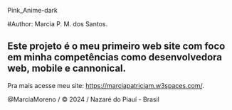 Pink_Anime-dark

#Author: Marcia P. M. dos Santos. 

## Este projeto é o meu primeiro web site com foco em minha competências como desenvolvedora web, mobile e cannonical. 

Pra mais acesse meu site: https://marciapatriciam.w3spaces.com/. 

@MarciaMoreno / ©️ 2024 / Nazaré do Piauí - Brasil